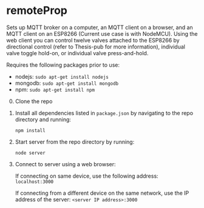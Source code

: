 # remoteProp
Sets up MQTT broker on a computer, an MQTT client on a browser, and an MQTT client on an ESP8266 (Current use case is with NodeMCU).
Using the web client you can control twelve valves attached to the ESP8266 by directional control (refer to Thesis-pub for more information), individual valve toggle hold-on, or individual valve press-and-hold.

Requires the following packages prior to use:
- nodejs: `sudo apt-get install nodejs`
- mongodb: `sudo apt-get install mongodb`
- npm: `sudo apt-get install npm`

0. Clone the repo

1. Install all dependencies listed in `package.json` by navigating to the repo directory and running:

    `npm install`

2. Start server from the repo directory by running:

    `node server`

3. Connect to server using a web browser: 

    If connecting on same device, use the following address: `localhost:3000`
    
    If connecting from a different device on the same network, use the IP address of the server: `<server IP address>:3000`
